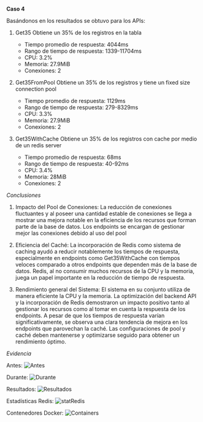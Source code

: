 **Caso 4**

Basándonos en los resultados se obtuvo para los APIs:

1. Get35 
   Obtiene un 35% de los registros en la tabla
    * Tiempo promedio de respuesta: 4044ms
    * Rango de tiempo de respuesta: 1339-11704ms
    * CPU: 3.2%
    * Memoria: 27.9MiB
    * Conexiones: 2

3. Get35FromPool
   Obtiene un 35% de los registros y tiene un fixed size connection pool
    * Tiempo promedio de respuesta: 1129ms
    * Rango de tiempo de respuesta: 279-8329ms
    * CPU: 3.3%
    * Memoria: 27.9MiB
    * Conexiones: 2

2. Get35WithCache
   Obtiene un 35% de los registros con cache por medio de un redis server
    * Tiempo promedio de respuesta: 68ms
    * Rango de tiempo de respuesta: 40-92ms
    * CPU: 3.4% 
    * Memoria: 28MiB
    * Conexiones: 2


*Conclusiones*
1. Impacto del Pool de Conexiones:
   La reducción de conexiones fluctuantes y al poseer una cantidad estable de conexiones se llega a mostrar una mejora notable en la eficiencia     de los recursos que forman parte de la base de datos. Los endpoints se encargan de gestionar mejor las conexiones debido al uso del pool

2. Eficiencia del Caché:
   La incorporación de Redis como sistema de caching ayudó a reducir notablemente los tiempos de respuesta, especialmente en endpoints como         Get35WithCache con tiempos veloces comparado a otros endpoints que dependen más de la base de datos.
   Redis, al no consumir muchos recursos de la CPU y la memoria, juega un papel importante en la reducción de tiempo de respuesta.

3. Rendimiento general del Sistema:
   El sistema en su conjunto utiliza de manera eficiente la CPU y la memoria. La optimización del backend API y la incorporación de Redis demostraron un impacto positivo tanto al gestionar los recursos como al tomar en cuenta la respuesta de los endpoints.
   A pesar de que los tiempos de respuesta varían significativamente, se observa una clara tendencia de mejora en los endpoints que parovechan la caché. Las configuraciones de pool y caché deben mantenerse y optimizarse seguido para obtener un rendimiento óptimo.
   

*Evidencia*

Antes:
![Antes](https://github.com/user-attachments/assets/bed62de7-b796-4ab2-9d04-5dbd22e74fbb)

Durante:
![Durante](https://github.com/user-attachments/assets/cf61625b-0c7d-483b-80a6-adcc48581fb5)

Resultados:
![Resultados](https://github.com/user-attachments/assets/8fa222d5-dc60-48a8-9d45-51160aff09e9)

Estadísticas Redis:
![statRedis](https://github.com/user-attachments/assets/c79baf23-7fba-4002-ade4-a65d576cc92b)

Contenedores Docker:
![Containers](https://github.com/user-attachments/assets/9648e1b7-ee90-4c16-939c-0c45e0164a28)


